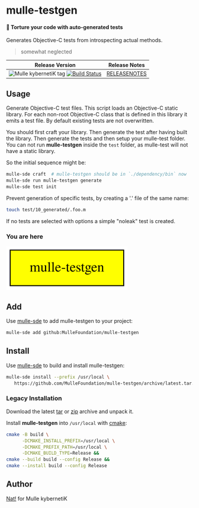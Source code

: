 # mulle-testgen

#### 🦟 Torture your code with auto-generated tests

Generates Objective-C tests from introspecting actual methods.

> somewhat neglected

| Release Version                                       | Release Notes
|-------------------------------------------------------|--------------
| ![Mulle kybernetiK tag](https://img.shields.io/github/tag/MulleFoundation/mulle-testgen.svg) [![Build Status](https://github.com/MulleFoundation/mulle-testgen/workflows/CI/badge.svg)](//github.com/MulleFoundation/mulle-testgen/actions) | [RELEASENOTES](RELEASENOTES.md) |



## Usage

Generate Objective-C test files. This script loads an Objective-C static
library. For each non-root Objective-C class that is defined in this
library it emits a test file. By default existing tests are not overwritten.

You should first craft your library. Then generate the test after having
built the library. Then generate the tests and then setup your mulle-test
folder. You can not run **mulle-testgen** inside the `test` folder, as
mulle-test will not have a static library.

So the initial sequence might be:

``` sh
mulle-sde craft  # mulle-testgen should be in `./dependency/bin` now
mulle-sde run mulle-testgen generate
mulle-sde test init
```


Prevent generation of specific tests, by creating a '.' file of the same
name:

``` sh
touch test/10_generated/.foo.m
```

If no tests are selected with options a simple "noleak" test is created.






### You are here

![Overview](overview.dot.svg)

## Add

Use [mulle-sde](//github.com/mulle-sde) to add mulle-testgen to your project:

``` sh
mulle-sde add github:MulleFoundation/mulle-testgen
```

## Install

Use [mulle-sde](//github.com/mulle-sde) to build and install mulle-testgen:

``` sh
mulle-sde install --prefix /usr/local \
   https://github.com/MulleFoundation/mulle-testgen/archive/latest.tar.gz
```

### Legacy Installation


Download the latest [tar](https://github.com/MulleFoundation/mulle-testgen/archive/refs/tags/latest.tar.gz) or [zip](https://github.com/MulleFoundation/mulle-testgen/archive/refs/tags/latest.zip) archive and unpack it.

Install **mulle-testgen** into `/usr/local` with [cmake](https://cmake.org):

``` sh
cmake -B build \
      -DCMAKE_INSTALL_PREFIX=/usr/local \
      -DCMAKE_PREFIX_PATH=/usr/local \
      -DCMAKE_BUILD_TYPE=Release &&
cmake --build build --config Release &&
cmake --install build --config Release
```

## Author

[Nat!](https://mulle-kybernetik.com/weblog) for Mulle kybernetiK  


